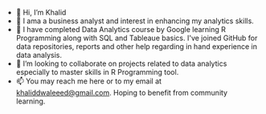 - 👋 Hi, I’m Khalid
- 👀 I ama a business analyst and interest in enhancing my analytics skills. 
- 🌱 I have completed Data Analytics course by Google learning R Programming along with SQL and Tableaue basics. I've joined GitHub for data repositories, reports and other help regarding in hand experience in data analysis.
- 💞️ I’m looking to collaborate on projects related to data analytics especially to master skills in R Programming tool. 
- 📫 You may reach me here or to my email at khaliddwaleeed@gmail.com. Hoping to benefit from community learning.

<!---
khalidwaleeed/khalidwaleeed is a ✨ special ✨ repository because its `README.md` (this file) appears on your GitHub profile.
You can click the Preview link to take a look at your changes.
--->
